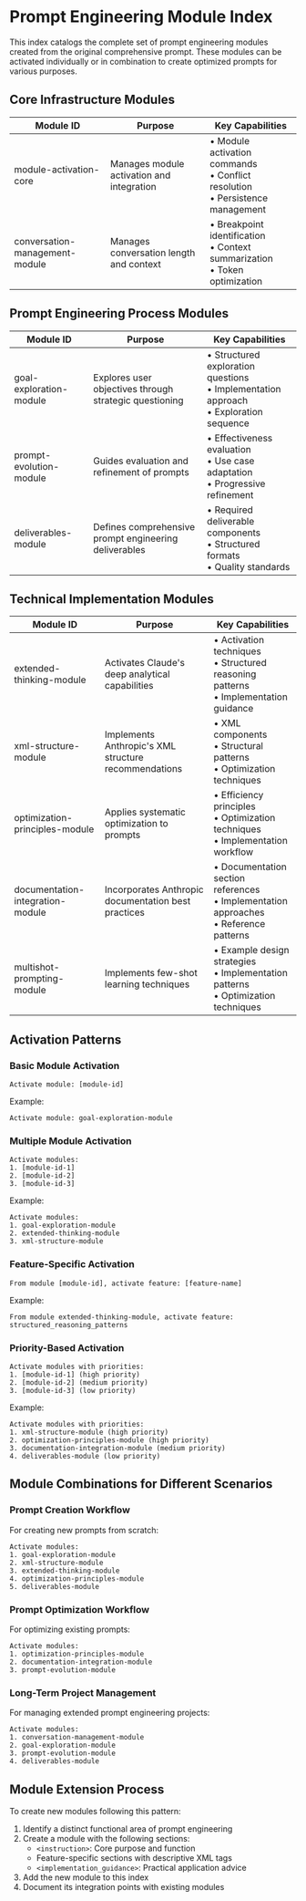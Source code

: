 # Prompt Engineering Module Index

This index catalogs the complete set of prompt engineering modules created from the original comprehensive prompt. These modules can be activated individually or in combination to create optimized prompts for various purposes.

## Core Infrastructure Modules

| Module ID | Purpose | Key Capabilities |
|-----------|---------|------------------|
| module-activation-core | Manages module activation and integration | • Module activation commands<br>• Conflict resolution<br>• Persistence management |
| conversation-management-module | Manages conversation length and context | • Breakpoint identification<br>• Context summarization<br>• Token optimization |

## Prompt Engineering Process Modules

| Module ID | Purpose | Key Capabilities |
|-----------|---------|------------------|
| goal-exploration-module | Explores user objectives through strategic questioning | • Structured exploration questions<br>• Implementation approach<br>• Exploration sequence |
| prompt-evolution-module | Guides evaluation and refinement of prompts | • Effectiveness evaluation<br>• Use case adaptation<br>• Progressive refinement |
| deliverables-module | Defines comprehensive prompt engineering deliverables | • Required deliverable components<br>• Structured formats<br>• Quality standards |

## Technical Implementation Modules

| Module ID | Purpose | Key Capabilities |
|-----------|---------|------------------|
| extended-thinking-module | Activates Claude's deep analytical capabilities | • Activation techniques<br>• Structured reasoning patterns<br>• Implementation guidance |
| xml-structure-module | Implements Anthropic's XML structure recommendations | • XML components<br>• Structural patterns<br>• Optimization techniques |
| optimization-principles-module | Applies systematic optimization to prompts | • Efficiency principles<br>• Optimization techniques<br>• Implementation workflow |
| documentation-integration-module | Incorporates Anthropic documentation best practices | • Documentation section references<br>• Implementation approaches<br>• Reference patterns |
| multishot-prompting-module | Implements few-shot learning techniques | • Example design strategies<br>• Implementation patterns<br>• Optimization techniques |

## Activation Patterns

### Basic Module Activation

```
Activate module: [module-id]
```

Example:
```
Activate module: goal-exploration-module
```

### Multiple Module Activation

```
Activate modules:
1. [module-id-1]
2. [module-id-2]
3. [module-id-3]
```

Example:
```
Activate modules:
1. goal-exploration-module
2. extended-thinking-module
3. xml-structure-module
```

### Feature-Specific Activation

```
From module [module-id], activate feature: [feature-name]
```

Example:
```
From module extended-thinking-module, activate feature: structured_reasoning_patterns
```

### Priority-Based Activation

```
Activate modules with priorities:
1. [module-id-1] (high priority)
2. [module-id-2] (medium priority)
3. [module-id-3] (low priority)
```

Example:
```
Activate modules with priorities:
1. xml-structure-module (high priority)
2. optimization-principles-module (high priority)
3. documentation-integration-module (medium priority)
4. deliverables-module (low priority)
```

## Module Combinations for Different Scenarios

### Prompt Creation Workflow

For creating new prompts from scratch:
```
Activate modules:
1. goal-exploration-module
2. xml-structure-module
3. extended-thinking-module
4. optimization-principles-module
5. deliverables-module
```

### Prompt Optimization Workflow

For optimizing existing prompts:
```
Activate modules:
1. optimization-principles-module 
2. documentation-integration-module
3. prompt-evolution-module
```

### Long-Term Project Management

For managing extended prompt engineering projects:
```
Activate modules:
1. conversation-management-module
2. goal-exploration-module
3. prompt-evolution-module
4. deliverables-module
```

## Module Extension Process

To create new modules following this pattern:

1. Identify a distinct functional area of prompt engineering
2. Create a module with the following sections:
   - `<instruction>`: Core purpose and function
   - Feature-specific sections with descriptive XML tags
   - `<implementation_guidance>`: Practical application advice
3. Add the new module to this index
4. Document its integration points with existing modules